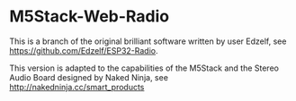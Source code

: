 # M5Stack-Web-Radio

This is a branch of the original brilliant software written by user Edzelf, see https://github.com/Edzelf/ESP32-Radio.

This version is adapted to the capabilities of the M5Stack and the Stereo Audio Board designed by Naked Ninja, see http://nakedninja.cc/smart_products
